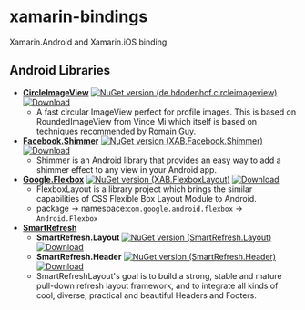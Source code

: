 # xamarin-bindings

Xamarin.Android and Xamarin.iOS binding

## Android Libraries

- **[CircleImageView](https://github.com/hdodenhof/CircleImageView)** 
[![NuGet version (de.hdodenhof.circleimageview)](https://img.shields.io/nuget/v/de.hdodenhof.circleimageview.svg)](https://www.nuget.org/packages/de.hdodenhof.circleimageview/)
[![Download](https://api.bintray.com/packages/bintray/jcenter/de.hdodenhof%3Acircleimageview/images/download.svg)](https://bintray.com/bintray/jcenter/de.hdodenhof%3Acircleimageview/_latestVersion)
    - A fast circular ImageView perfect for profile images. This is based on RoundedImageView from Vince Mi which itself is based on techniques recommended by Romain Guy.
- **[Facebook.Shimmer](https://github.com/facebook/shimmer-android)** 
[![NuGet version (XAB.Facebook.Shimmer)](https://img.shields.io/nuget/v/XAB.Facebook.Shimmer.svg)](https://www.nuget.org/packages/XAB.Facebook.Shimmer/)
[![Download](https://api.bintray.com/packages/bintray/jcenter/com.facebook.shimmer%3Ashimmer/images/download.svg)](https://bintray.com/bintray/jcenter/com.facebook.shimmer%3Ashimmer/_latestVersion)
    - Shimmer is an Android library that provides an easy way to add a shimmer effect to any view in your Android app.
- **[Google.Flexbox](https://github.com/google/flexbox-layout)** 
[![NuGet version (XAB.FlexboxLayout)](https://img.shields.io/nuget/v/XAB.FlexboxLayout.svg)](https://www.nuget.org/packages/XAB.FlexboxLayout/)
[![Download](https://api.bintray.com/packages/google/flexbox-layout/flexbox/images/download.svg)](https://bintray.com/google/flexbox-layout/flexbox/_latestVersion)
    - FlexboxLayout is a library project which brings the similar capabilities of CSS Flexible Box Layout Module to Android.
    - package -> namespace:`com.google.android.flexbox` -> `Android.Flexbox`
- **[SmartRefresh](https://github.com/scwang90/SmartRefreshLayout)**
    - **SmartRefresh.Layout** 
    [![NuGet version (SmartRefresh.Layout)](https://img.shields.io/nuget/v/SmartRefresh.Layout.svg)](https://www.nuget.org/packages/SmartRefresh.Layout/)
    [![Download](https://api.bintray.com/packages/scwang90/maven/SmartRefreshLayout/images/download.svg)](https://bintray.com/scwang90/maven/SmartRefreshLayout/_latestVersion)
    - **SmartRefresh.Header** 
    [![NuGet version (SmartRefresh.Header)](https://img.shields.io/nuget/v/SmartRefresh.Header.svg)](https://www.nuget.org/packages/SmartRefresh.Header/)
    [![Download](https://api.bintray.com/packages/scwang90/maven/SmartRefreshHeader/images/download.svg)](https://bintray.com/scwang90/maven/SmartRefreshHeader/_latestVersion)
    - SmartRefreshLayout's goal is to build a strong, stable and mature pull-down refresh layout framework, and to integrate all kinds of cool, diverse, practical and beautiful Headers and Footers.

<!--## iOS Libraries-->
